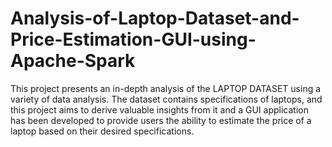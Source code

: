 # Analysis-of-Laptop-Dataset-and-Price-Estimation-GUI-using-Apache-Spark
This project presents an in-depth analysis of the LAPTOP DATASET using a variety of data analysis. The dataset contains specifications of laptops, and this project aims to derive valuable insights from it and a GUI application has been developed to provide users the ability to estimate the price of a laptop based on their desired specifications.
